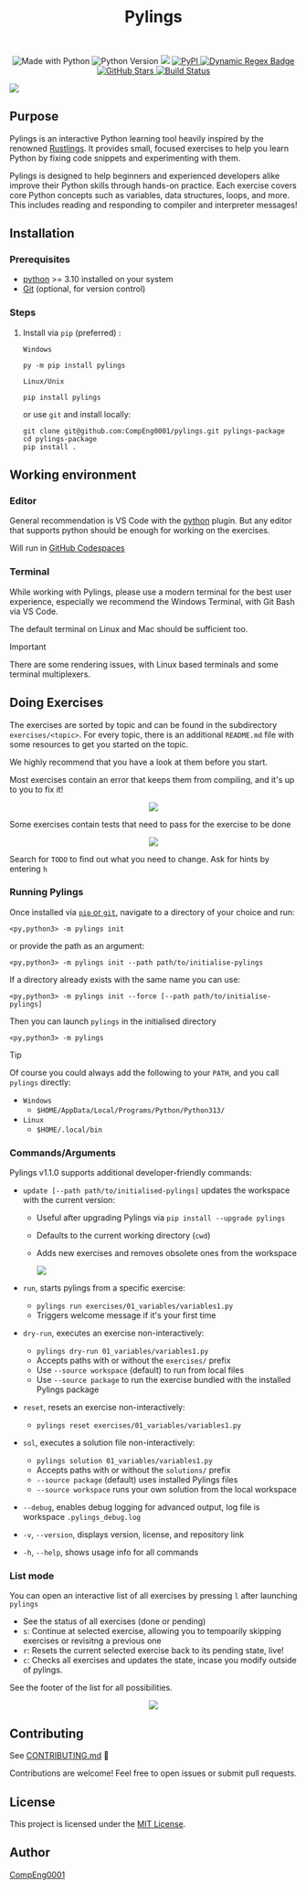 <div align="center">
	<h1 align="center"><b>Pylings</b></h1>
</div>

<br/>

<p align="center">
  <img src="https://img.shields.io/badge/Made%20with-Python-3776AB?style=for-the-badge&logo=python&logoColor=white" alt="Made with Python">
 <img src="https://img.shields.io/pypi/pyversions/pylings?style=for-the-badge" alt="Python Version">
 <img src="https://img.shields.io/badge/pylint-9.86-green?style=for-the-badge&logo=python&logoColor=white">
  <a href="https://pypi.org/project/pylings/">
    <img src="https://img.shields.io/pypi/v/pylings?style=for-the-badge" alt="PyPI">
  </a>
  <a href="https://pypi.org/project/pylings/">
	<img alt="Dynamic Regex Badge" src="https://img.shields.io/badge/dynamic/regex?url=https%3A%2F%2Fpepy.tech%2Fprojects%2Fpylings&search=%3C%2Fsvg%3E%5Cs*(%5B%5E%3C%5D%2B)%5Cs*%3C%2Fdiv%3E&replace=%241&style=for-the-badge&label=Downloads">
  </a>
  <a href="https://github.com/CompEng0001/pylings/stargazers">
    <img src="https://img.shields.io/github/stars/CompEng0001/pylings?style=for-the-badge" alt="GitHub Stars">
  </a>
  <a href="https://github.com/CompEng0001/pylings/actions">
    <img src="https://img.shields.io/github/actions/workflow/status/CompEng0001/pylings/.github/workflows/python-publish.yml?&style=for-the-badge&label=Deploy%20to%20Pip" alt="Build Status">
  </a>
</p> 

![](./images/pylings_demo_2.gif)

## Purpose

Pylings is an interactive Python learning tool heavily inspired by the renowned [Rustlings](https://github.com/rust-lang/rustlings). It provides small, focused exercises to help you learn Python by fixing code snippets and experimenting with them.


Pylings is designed to help beginners and experienced developers alike improve their Python skills through hands-on practice. Each exercise covers core Python concepts such as variables, data structures, loops, and more. This includes reading and responding to compiler and interpreter messages!

## Installation

### Prerequisites

- [python](https://www.python.org/downloads/) >= 3.10  installed on your system
- [Git](https://git-scm.com/downloads) (optional, for version control)

### Steps

1. Install via `pip` (preferred) :
    
    `Windows`
    ```
    py -m pip install pylings
    ```
    
    `Linux/Unix`
    ```
    pip install pylings
    ```

    or use `git` and install locally:

    ```
    git clone git@github.com:CompEng0001/pylings.git pylings-package
    cd pylings-package
    pip install .
    ```

## Working environment

### Editor

General recommendation is VS Code with the [python](https://marketplace.visualstudio.com/items?itemName=ms-python.python) plugin. But any editor that supports python should be enough for working on the exercises.

Will run in [GitHub Codespaces](https://github.com/features/codespaces)

### Terminal

While working with Pylings, please use a modern terminal for the best user experience, especially we recommend the Windows Terminal, with Git Bash via VS Code.

The default terminal on Linux and Mac should be sufficient too.

> [!IMPORTANT]
> There are some rendering issues, with Linux based terminals and some terminal multiplexers. 

## Doing Exercises

The exercises are sorted by topic and can be found in the subdirectory `exercises/<topic>`.
For every topic, there is an additional `README.md` file with some resources to get you started on the topic.

We highly recommend that you have a look at them before you start.

Most exercises contain an error that keeps them from compiling, and it's up to you to fix it!

<div align=center>

![](./images/exercise_pending.png)

</div>

Some exercises contain tests that need to pass for the exercise to be done

<div align=center>

![](./images/exercise_finished.png)

</div>

Search for `TODO` to find out what you need to change.
Ask for hints by entering `h`


### Running Pylings

Once installed via [`pip` or `git`](#steps), navigate to a directory of your choice and run:

  
  ```
  <py,python3> -m pylings init
  ```

  or provide the path as an argument:

  ```
  <py,python3> -m pylings init --path path/to/initialise-pylings
  ``` 

  If a directory already exists with the same name you can use:

  ```
  <py,python3> -m pylings init --force [--path path/to/initialise-pylings]
  ```

  Then you can launch `pylings` in the initialised directory

  ```
  <py,python3> -m pylings
  ```

> [!TIP]
> Of course you could always add the following to your `PATH`, and you call `pylings` directly: 
> - `Windows`
>   - `$HOME/AppData/Local/Programs/Python/Python313/`
> - `Linux`
>   -  `$HOME/.local/bin`

### Commands/Arguments
Pylings v1.1.0 supports additional developer-friendly commands:
- `update [--path path/to/initialised-pylings]` updates the workspace with the current version:
  - Useful after upgrading Pylings via `pip install --upgrade pylings`
  - Defaults to the current working directory (`cwd`)
  - Adds new exercises and removes obsolete ones from the workspace

    ![](./images/pylings_update.png)

- `run`, starts pylings from a specific exercise:
  - `pylings run exercises/01_variables/variables1.py`
  - Triggers welcome message if it's your first time
- `dry-run`, executes an exercise non-interactively:
  - `pylings dry-run 01_variables/variables1.py`
  - Accepts paths with or without the `exercises/` prefix
  - Use `--source workspace` (default) to run from local files
  - Use `--source package` to run the exercise bundled with the installed Pylings package
- `reset`, resets an exercise non-interactively:
  - `pylings reset exercises/01_variables/variables1.py`
- `sol`, executes a solution file non-interactively:
  - `pylings solution 01_variables/variables1.py`
  - Accepts paths with or without the `solutions/` prefix
  - `--source package` (default) uses installed Pylings files
  - `--source workspace` runs your own solution from the local workspace
- `--debug`, enables debug logging for advanced output, log file is workspace `.pylings_debug.log`
- `-v`, `--version`, displays version, license, and repository link
- `-h`, `--help`, shows usage info for all commands


### List mode

You can open an interactive list of all exercises by pressing `l` after launching `pylings`

- See the status of all exercises (done or pending)
- `s`: Continue at selected exercise, allowing you to tempoarily skipping exercises or revisitng a previous one
- `r`: Resets the current selected exercise back to its pending state, live!
- `c`: Checks all exercises and updates the state, incase you modify outside of pylings.

See the footer of the list for all possibilities. 

<div align=center>

![](./images/exercise_list.png)

</div>

## Contributing

See [CONTRIBUTING.md](https://github.com/CompEng0001/pylings/blob/main/CONTRIBUTING.md) 🔗

Contributions are welcome! Feel free to open issues or submit pull requests.

## License

This project is licensed under the [MIT License](./LICENSE.md).

## Author

[CompEng0001](https://git@github.com/CompEng0001)
